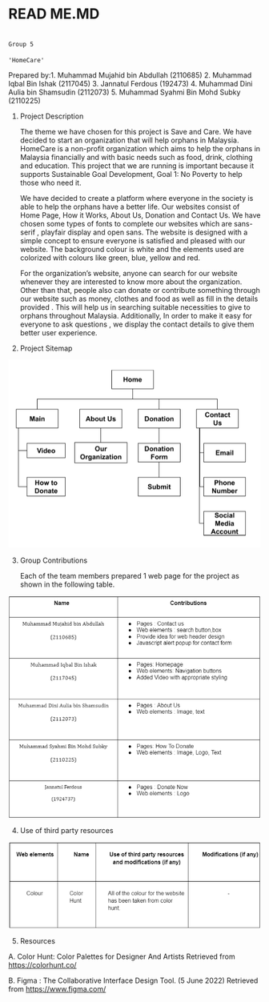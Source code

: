 # READ ME.MD
                                                                      Group 5
                                                                    'HomeCare'
Prepared by:1. Muhammad Mujahid bin Abdullah (2110685)
            2. Muhammad Iqbal Bin Ishak (2117045)
            3. Jannatul Ferdous (192473)
            4. Muhammad Dini Aulia bin Shamsudin (2112073)
            5. Muhammad Syahmi Bin Mohd Subky (2110225)


1. Project Description

    The theme we have chosen for this project is Save and Care. We have decided to start an organization that will help orphans in Malaysia. HomeCare  is a
    non-profit organization which aims to help the orphans in Malaysia financially and with basic needs such as food, drink, clothing and education. This
    project that we are running is important because it supports  Sustainable Goal Development, Goal 1: No Poverty to help those who need it.
    
    We have decided to create a platform where everyone in the society is able to help the orphans have a better life. Our websites consist of Home Page,
    How it Works, About Us, Donation and Contact Us. We have chosen some types of fonts to complete our websites which are sans-serif , playfair display and
    open sans. The website is designed with a simple concept to ensure everyone is satisfied and pleased with our website. The background colour is white and
    the elements used are colorized with colours like green, blue, yellow and red.
    
    For the organization’s website, anyone can search for our website whenever they are interested to know more about the organization. Other than that, people
    also can donate or contribute something through our website such as money, clothes and food as well as fill in the details provided . This will help us in
    searching suitable necessities to give to orphans throughout Malaysia. Additionally, In order to make it easy for everyone to ask questions , we display the
    contact details to give them better user experience.

2. Project Sitemap

  ![](images/sitemap.png)

3. Group Contributions

   Each of the team members prepared 1 web page for the project as shown in the following table.

  ![](images/contribution.png)
  
4. Use of third party resources

  ![](images/thirdparty.png)
  
5. Resources

  A. Color Hunt: Color Palettes for Designer And Artists
     Retrieved from https://colorhunt.co/

  B. Figma : The Collaborative Interface Design Tool. (5 June 2022)
     Retrieved from https://www.figma.com/

